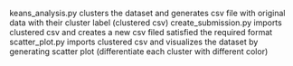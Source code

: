 keans_analysis.py clusters the dataset and generates csv file with original data with their cluster label (clustered csv)
create_submission.py imports clustered csv and creates a new csv filed satisfied the required format
scatter_plot.py imports clustered csv and visualizes the dataset by generating scatter plot (differentiate each cluster with different color)
